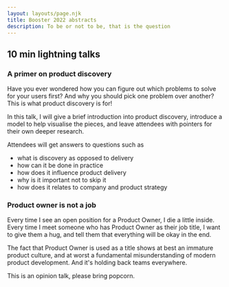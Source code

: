 ```yaml
---
layout: layouts/page.njk
title: Booster 2022 abstracts
description: To be or not to be, that is the question
---
```


## 10 min lightning talks

### A primer on product discovery

Have you ever wondered how you can figure out which problems to solve for your users first? And why you should pick one problem over another? This is what product discovery is for!

In this talk, I will give a brief introduction into product discovery, introduce a model to help visualise the pieces, and leave attendees with pointers for their own deeper research.

Attendees will get answers to questions such as

- what is discovery as opposed to delivery
- how can it be done in practice
- how does it influence product delivery
- why is it important not to skip it
- how does it relates to company and product strategy


### Product owner is not a job

Every time I see an open position for a Product Owner, I die a little inside. Every time I meet someone who has Product Owner as their job title, I want to give them a hug, and tell them that everything will be okay in the end.

The fact that Product Owner is used as a title shows at best an immature product culture, and at worst a fundamental misunderstanding of modern product development. And it's holding back teams everywhere.

This is an opinion talk, please bring popcorn.